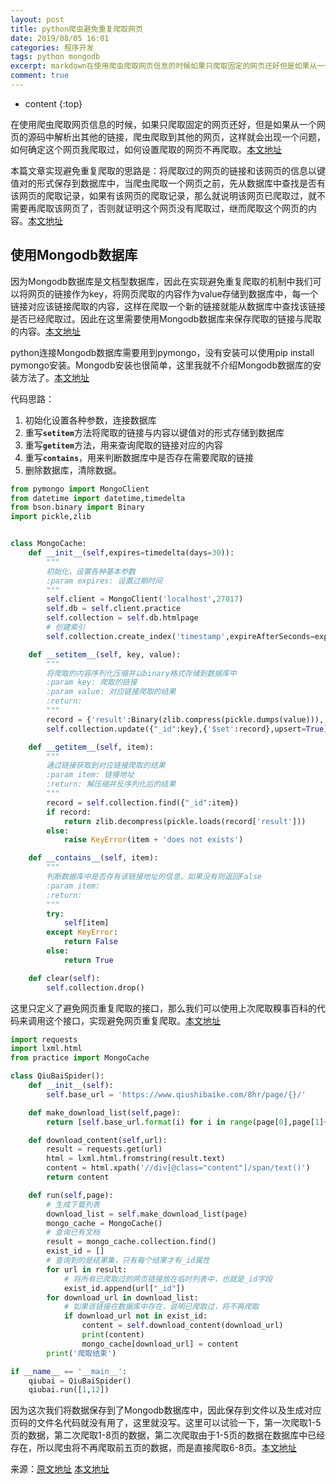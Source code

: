 ```yaml
---
layout: post
title: python爬虫避免重复爬取网页
date: 2019/08/05 16:01
categories: 程序开发
tags: python mongodb
excerpt: markdown在使用爬虫爬取网页信息的时候如果只爬取固定的网页还好但是如果从一个网页的源码中解析出其他的链接爬虫爬取到其他的网页这样就会出现一个问题如何确定这个网页我爬取过如何设置爬取的网页不再爬取ahrefwwwcodeinfotoparchives731本文地址a本篇文章实现避免重复爬取的思路是将爬取过的网页的链接和该网页的信息以键值对的形式保存到数据库中当爬虫爬取一个网页之前先从数据库中查
comment: true
---
```


* content
{:top}

<!--markdown-->在使用爬虫爬取网页信息的时候，如果只爬取固定的网页还好，但是如果从一个网页的源码中解析出其他的链接，爬虫爬取到其他的网页，这样就会出现一个问题，如何确定这个网页我爬取过，如何设置爬取的网页不再爬取。<a href="//www.codeinfo.top/archives/731">本文地址</a>本篇文章实现避免重复爬取的思路是：将爬取过的网页的链接和该网页的信息以键值对的形式保存到数据库中，当爬虫爬取一个网页之前，先从数据库中查找是否有该网页的爬取记录，如果有该网页的爬取记录，那么就说明该网页已爬取过，就不需要再爬取该网页了，否则就证明这个网页没有爬取过，继而爬取这个网页的内容。<a href="//www.codeinfo.top/archives/731">本文地址</a><h2>使用Mongodb数据库</h2>因为Mongodb数据库是文档型数据库，因此在实现避免重复爬取的机制中我们可以将网页的链接作为key，将网页爬取的内容作为value存储到数据库中，每一个链接对应该链接爬取的内容，这样在爬取一个新的链接就能从数据库中查找该链接是否已经爬取过。因此在这里需要使用Mongodb数据库来保存爬取的链接与爬取的内容。<a href="//www.codeinfo.top/archives/731">本文地址</a>python连接Mongodb数据库需要用到pymongo，没有安装可以使用pip install pymongo安装。Mongodb安装也很简单，这里我就不介绍Mongodb数据库的安装方法了。<a href="//www.codeinfo.top/archives/731">本文地址</a>代码思路：1. 初始化设置各种参数，连接数据库 1. 重写<code>__setitem__</code>方法将爬取的链接与内容以键值对的形式存储到数据库 1. 重写<code>__getitem__</code>方法，用来查询爬取的链接对应的内容 1. 重写<code>__contains__</code>，用来判断数据库中是否存在需要爬取的链接1. 删除数据库，清除数据。```pythonfrom pymongo import MongoClientfrom datetime import datetime,timedeltafrom bson.binary import Binaryimport pickle,zlibclass MongoCache:    def __init__(self,expires=timedelta(days=30)):        """        初始化，设置各种基本参数        :param expires: 设置过期时间        """        self.client = MongoClient('localhost',27017)        self.db = self.client.practice        self.collection = self.db.htmlpage        # 创建索引        self.collection.create_index('timestamp',expireAfterSeconds=expires.total_seconds())    def __setitem__(self, key, value):        """        将爬取的内容序列化压缩并以binary格式存储到数据库中        :param key: 爬取的链接        :param value: 对应链接爬取的结果        :return:        """        record = {'result':Binary(zlib.compress(pickle.dumps(value))),'timestamp':datetime.utcnow()}        self.collection.update({"_id":key},{'$set':record},upsert=True)    def __getitem__(self, item):        """        通过链接获取到对应链接爬取的结果        :param item: 链接地址        :return: 解压缩并反序列化后的结果        """        record = self.collection.find({"_id":item})        if record:            return zlib.decompress(pickle.loads(record['result']))        else:            raise KeyError(item + 'does not exists')    def __contains__(self, item):        """        判断数据库中是否存有该链接地址的信息，如果没有则返回False        :param item:        :return:        """        try:            self[item]        except KeyError:            return False        else:            return True    def clear(self):        self.collection.drop()```这里只定义了避免网页重复爬取的接口，那么我们可以使用上次爬取糗事百科的代码来调用这个接口，实现避免网页重复爬取。<a href="//www.codeinfo.top/archives/731">本文地址</a>```pythonimport requestsimport lxml.htmlfrom practice import MongoCacheclass QiuBaiSpider():    def __init__(self):        self.base_url = 'https://www.qiushibaike.com/8hr/page/{}/'    def make_download_list(self,page):        return [self.base_url.format(i) for i in range(page[0],page[1]+1)]    def download_content(self,url):        result = requests.get(url)        html = lxml.html.fromstring(result.text)        content = html.xpath('//div[@class="content"]/span/text()')        return content    def run(self,page):        # 生成下载列表        download_list = self.make_download_list(page)        mongo_cache = MongoCache()        # 查询已有文档        result = mongo_cache.collection.find()        exist_id = []        # 查询到的是结果集，只有每个结果才有_id属性        for url in result:            # 将所有已爬取过的网页链接放在临时列表中，也就是_id字段            exist_id.append(url["_id"])        for download_url in download_list:            # 如果该链接在数据库中存在，说明已爬取过，将不再爬取            if download_url not in exist_id:                content = self.download_content(download_url)                print(content)                mongo_cache[download_url] = content        print('爬取结束')if __name__ == '__main__':    qiubai = QiuBaiSpider()    qiubai.run([1,12])```因为这次我们将数据保存到了Mongodb数据库中，因此保存到文件以及生成对应页码的文件名代码就没有用了，这里就没写。这里可以试验一下，第一次爬取1-5页的数据，第二次爬取1-8页的数据，第二次爬取由于1-5页的数据在数据库中已经存在，所以爬虫将不再爬取前五页的数据，而是直接爬取6-8页。<a href="//www.codeinfo.top/archives/731">本文地址</a>来源：<a href="https://blog.csdn.net/WanYu_Lss/article/details/82530966">原文地址</a><a href="//www.codeinfo.top/archives/731">本文地址</a>
    
